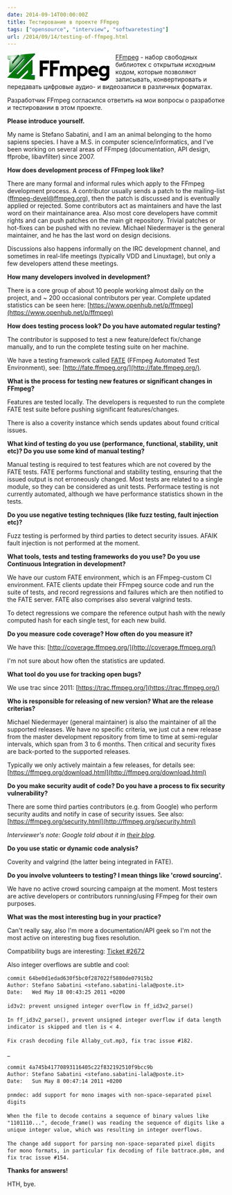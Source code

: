 ```yaml
---
date: 2014-09-14T00:00:00Z
title: Тестирование в проекте FFmpeg
tags: ["opensource", "interview", "softwaretesting"]
url: /2014/09/14/testing-of-ffmpeg.html
---
```


<!--
https://samples.mplayerhq.hu
FATE https://www.opennet.ru/opennews/art.shtml?num=38832
https://github.com/vivienschilis/ffmpeg/blob/master/doc/fate.txt
https://cybersip.googlecode.com/git/ffmpeg/doc/fate.html
-->

<img src="/images/logo-ffmpeg.png" alt="FFmpeg" style="float:left">

[FFmpeg](https://www.ffmpeg.org) - набор свободных библиотек
с открытым исходным кодом, которые позволяют записывать,
конвертировать и передавать цифровые аудио- и видеозаписи в различных форматах.

Разработчик FFmpeg согласился ответить на мои вопросы
о разработке и тестировании в этом проекте.

**Please introduce yourself.**

My name is Stefano Sabatini, and I am an animal belonging to the homo
sapiens species. I have a M.S. in computer science/informatics, and
I've been working on several areas of FFmpeg (documentation, API
design, ffprobe, libavfilter) since 2007.

**How does development process of FFmpeg look like?**

There are many formal and informal rules which apply to the FFmpeg
development process. A contributor usually sends a patch to the
mailing-list (<ffmpeg-devel@ffmpeg.org>), then the patch is discussed
and is eventually applied or rejected. Some contributors act as
maintainers and have the last word on their maintainance area. Also
most core developers have commit rights and can push patches on the
main git repository. Trivial patches or hot-fixes can be pushed with
no review. Michael Niedermayer is the general maintainer, and he has
the last word on design decisions.

Discussions also happens informally on the IRC development channel,
and sometimes in real-life meetings (typically VDD and Linuxtage), but
only a few developers attend these meetings.

**How many developers involved in development?**

There is a core group of about 10 people working almost daily on the
project, and ~ 200 occasional contributors per year. Complete
updated statistics can be seen here:
[https://www.openhub.net/p/ffmpeg](https://www.openhub.net/p/ffmpeg)

**How does testing process look? Do you have automated regular testing?**

The contributor is supposed to test a new feature/defect fix/change
manually, and to run the complete testing suite on her machine.

We have a testing framework called [FATE](https://www.ffmpeg.org/fate.html)
(FFmpeg Automated Test Environment), see: [http://fate.ffmpeg.org/](http://fate.ffmpeg.org/).

**What is the process for testing new features or significant changes in FFmpeg?**

Features are tested locally. The developers is requested to run the
complete FATE test suite before pushing significant features/changes.

There is also a coverity instance which sends updates about found
critical issues.

**What kind of testing do you use (performance, functional, stability, unit etc)?
Do you use some kind of manual testing?**

Manual testing is required to test features which are not covered by
the FATE tests. FATE performs functional and stability testing,
ensuring that the issued output is not erroneously changed. Most tests
are related to a single module, so they can be considered as unit
tests. Performace testing is not currently automated, although we have
performance statistics shown in the tests.

**Do you use negative testing techniques (like fuzz testing, fault injection etc)?**

Fuzz testing is performed by third parties to detect security
issues. AFAIK fault injection is not performed at the moment.

**What tools, tests and testing frameworks do you use? Do you use
Continuous Integration in development?**

We have our custom FATE environment, which is an FFmpeg-custom CI
environment. FATE clients update their FFmpeg source code and run the
suite of tests, and record regressions and failures which are then
notified to the FATE server. FATE also comprises also several valgrind
tests.

To detect regressions we compare the reference output hash with the
newly computed hash for each single test, for each new build.

**Do you measure code coverage? How often do you measure it?**

We have this: [http://coverage.ffmpeg.org/](http://coverage.ffmpeg.org/)

I'm not sure about how often the statistics are updated.

**What tool do you use for tracking open bugs?**

We use trac since 2011:
[https://trac.ffmpeg.org/](https://trac.ffmpeg.org/)

**Who is responsible for releasing of new version?
What are the release criterias?**

Michael Niedermayer (general maintainer) is also the maintainer of all
the supported releases. We have no specific criteria, we just cut a
new release from the master development repository from time to time
at semi-regular intervals, which span from 3 to 6 months. Then
critical and security fixes are back-ported to the supported releases.

Typically we only actively maintain a few releases, for details see:
[https://ffmpeg.org/download.html](http://ffmpeg.org/download.html)

**Do you make security audit of code? Do you have a process to fix
security vulnerability?**

There are some third parties contributors (e.g. from Google) who
perform security audits and notify in case of security issues.
See also: [https://ffmpeg.org/security.html](http://ffmpeg.org/security.html)

*Interviewer's note: Google told about it in
[their blog](https://googleonlinesecurity.blogspot.ru/2014/01/ffmpeg-and-thousand-fixes.html).*

**Do you use static or dynamic code analysis?**

Coverity and valgrind (the latter being integrated in FATE).

**Do you involve volunteers to testing? I mean things like 'crowd sourcing'.**

We have no active crowd sourcing campaign at the moment. Most testers
are active developers or contributors running/using FFmpeg for their
own purposes.

**What was the most interesting bug in your practice?**

Can't really say, also I'm more a documentation/API geek so I'm not
the most active on interesting bug fixes resolution.

Compatibility bugs are interesting:
[Ticket #2672](https://trac.ffmpeg.org/ticket/2672)

Also integer overflows are subtle and cool:

    commit 64be0d1edad630f5bc0f287022f5880de07915b2
    Author: Stefano Sabatini <stefano.sabatini-lala@poste.it>
    Date:   Wed May 18 00:43:25 2011 +0200

    id3v2: prevent unsigned integer overflow in ff_id3v2_parse()

    In ff_id3v2_parse(), prevent unsigned integer overflow if data length
    indicator is skipped and tlen is < 4.

    Fix crash decoding file Allaby_cut.mp3, fix trac issue #182.

_

    commit 4a745b41770893116405c22f832192510f9bcc9b
    Author: Stefano Sabatini <stefano.sabatini-lala@poste.it>
    Date:   Sun May 8 00:47:14 2011 +0200

    pnmdec: add support for mono images with non-space-separated pixel digits

    When the file to decode contains a sequence of binary values like
    "1101110...", decode_frame() was reading the sequence of digits like a
    unique integer value, which was resulting in integer overflows.

    The change add support for parsing non-space-separated pixel digits
    for mono formats, in particular fix decoding of file battrace.pbm, and
    fix trac issue #154.

**Thanks for answers!**

HTH, bye.
